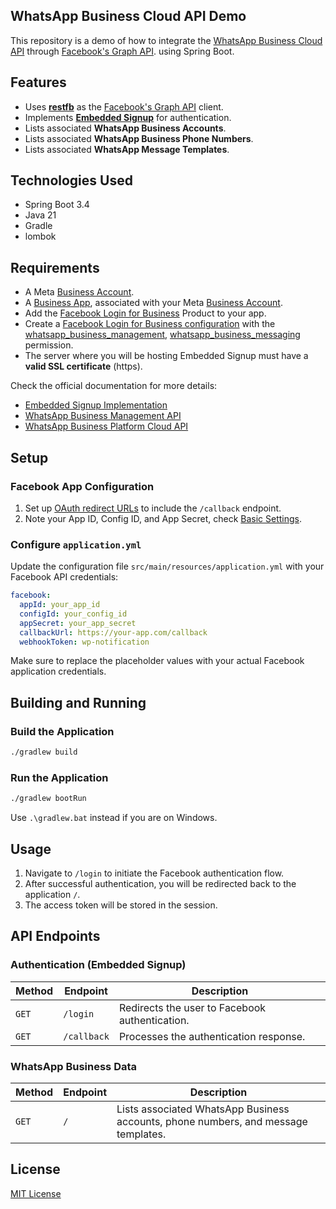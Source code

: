## WhatsApp Business Cloud API Demo

This repository is a demo of how to integrate
the [WhatsApp Business Cloud API](https://developers.facebook.com/docs/whatsapp/cloud-api)
through [Facebook's Graph API](https://developers.facebook.com/docs/graph-api/).
using Spring Boot.

## Features

- Uses [**restfb**](https://github.com/restfb/restfb) as
  the [Facebook's Graph API](https://developers.facebook.com/docs/graph-api/) client.
- Implements [**Embedded Signup**](https://developers.facebook.com/docs/whatsapp/embedded-signup) for authentication.
- Lists associated **WhatsApp Business Accounts**.
- Lists associated **WhatsApp Business Phone Numbers**.
- Lists associated **WhatsApp Message Templates**.

## Technologies Used

- Spring Boot 3.4
- Java 21
- Gradle
- lombok

## Requirements

- A Meta [Business Account](https://business.facebook.com/).
- A [Business App](https://developers.facebook.com/docs/development/create-an-app/app-dashboard/app-types#business),
  associated with your Meta [Business Account](https://business.facebook.com/).
- Add the [Facebook Login for Business](https://developers.facebook.com/docs/facebook-login/facebook-login-for-business)
  Product to your app.
- Create
  a [Facebook Login for Business configuration](https://developers.facebook.com/docs/facebook-login/facebook-login-for-business/#create-a-configuration)
  with the [whatsapp_business_management](https://developers.facebook.com/docs/permissions#w),
  [whatsapp_business_messaging](https://developers.facebook.com/docs/permissions#w)
  permission.
- The server where you will be hosting Embedded Signup must have a **valid SSL certificate** (https).

Check the official documentation for more details:

- [Embedded Signup Implementation](https://developers.facebook.com/docs/whatsapp/embedded-signup/implementation)
- [WhatsApp Business Management API](https://developers.facebook.com/docs/whatsapp/business-management-api/get-started)
- [WhatsApp Business Platform Cloud API](https://developers.facebook.com/docs/whatsapp/cloud-api/overview)

## Setup

### Facebook App Configuration

1. Set
   up [OAuth redirect URLs](https://developers.facebook.com/docs/whatsapp/embedded-signup/implementation#step-1--add-allowed-domains)
   to include the `/callback` endpoint.
2. Note your App ID, Config ID, and App Secret,
   check [Basic Settings](https://developers.facebook.com/docs/development/create-an-app/app-dashboard/basic-settings/).

### Configure `application.yml`

Update the configuration file `src/main/resources/application.yml` with your Facebook API credentials:

```yaml
facebook:
  appId: your_app_id
  configId: your_config_id
  appSecret: your_app_secret
  callbackUrl: https://your-app.com/callback
  webhookToken: wp-notification
```

Make sure to replace the placeholder values with your actual Facebook application credentials.

## Building and Running

### Build the Application

```bash
./gradlew build
```

### Run the Application

```bash
./gradlew bootRun
```

Use `.\gradlew.bat` instead if you are on Windows.

## Usage

1. Navigate to `/login` to initiate the Facebook authentication flow.
2. After successful authentication, you will be redirected back to the application `/`.
3. The access token will be stored in the session.

## API Endpoints

### Authentication (Embedded Signup)

| Method | Endpoint    | Description                                    |
|--------|-------------|------------------------------------------------|
| `GET`  | `/login`    | Redirects the user to Facebook authentication. |
| `GET`  | `/callback` | Processes the authentication response.         |

### WhatsApp Business Data

| Method | Endpoint | Description                                                                        |
|--------|----------|------------------------------------------------------------------------------------|
| `GET`  | `/`      | Lists associated WhatsApp Business accounts, phone numbers, and message templates. |

## License

[MIT License](LICENSE)
